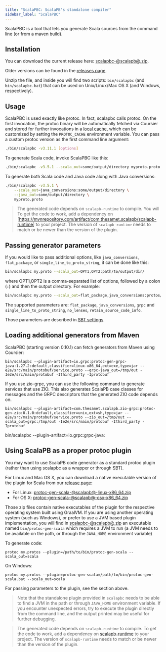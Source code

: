 ```yaml
---
title: "ScalaPBC: ScalaPB's standalone compiler"
sidebar_label: "ScalaPBC"
---
```


ScalaPBC is a tool that lets you generate Scala sources from the command line (or from a maven build).

## Installation

You can download the current release here: [scalapbc-@scalapb@.zip](https://github.com/scalapb/ScalaPB/releases/download/v@scalapb@/scalapbc-@scalapb@.zip).

Older versions can be found in the [releases page](https://github.com/scalapb/ScalaPB/releases).

Unzip the file, and inside you will find two scripts: `bin/scalapbc` (and
`bin/scalapbc.bat`) that can be used on Unix/Linux/Mac OS X (and Windows,
respectively).

## Usage

ScalaPBC is used exactly like protoc. In fact, scalapbc calls protoc.
On the first invocation, the protoc binary will be automatically
fetched via Coursier and stored for further invocations in a
[local cache](https://github.com/dirs-dev/directories-jvm#basedirectories),
which can be customized by setting the `PROTOC_CACHE` environment variable.
You can pass a custom protoc version as the first command line argument:

```bash
./bin/scalapbc -v3.11.1 [options]
```

To generate Scala code, invoke ScalaPBC like this:

```bash
./bin/scalapbc -v3.5.1 --scala_out=some/output/directory myproto.proto
```

To generate both Scala code and Java code along with Java conversions:

```bash
./bin/scalapbc -v3.5.1 \
    --scala_out=java_conversions:some/output/directory \
    --java_out=some/output/directory \
    myproto.proto
```

> The generated code depends on `scalapb-runtime` to compile. You will To get the code to work, add a dependency on [https://mvnrepository.com/artifact/com.thesamet.scalapb/scalapb-runtime] to your project. The version of `scalapb-runtime` needs to match or be newer than the version of the plugin.

## Passing generator parameters

If you would like to pass additional options, like `java_conversions`,
`flat_package`, or `single_line_to_proto_string`, it can be done like this:

```bash
bin/scalapbc my.proto --scala_out=OPT1,OPT2:path/to/output/dir/
```

where OPT1,OPT2 is a comma-separated list of options, followed by a colon
(`:`) and then the output directory. For example:

```bash
bin/scalapbc my.proto --scala_out=flat_package,java_conversions:protos/src/scala/main/
```

The supported parameters are: `flat_package`, `java_conversions`, `grpc` and `single_line_to_proto_string`, `no_lenses`, `retain_source_code_info`.

Those parameters are described in [SBT settings](sbt-settings.md#additional-options-to-the-generator)

## Loading additional generators from Maven

ScalaPBC (starting version 0.10.1) can fetch generators from Maven using
Coursier:

    bin/scalapbc --plugin-artifact=io.grpc:protoc-gen-grpc-java:1.27.2:default,classifier=linux-x86_64,ext=exe,type=jar -- e2e/src/main/protobuf/service.proto --grpc-java_out=/tmp/out -Ie2e/src/main/protobuf -Ithird_party -Iprotobuf

If you use zio-grpc, you can use the following command to generate services
that use ZIO. This also generates ScalaPB case classes for messages and the
GRPC descriptors that the generated ZIO code depends on.

    bin/scalapbc --plugin-artifact=com.thesamet.scalapb.zio-grpc:protoc-gen-zio:0.1.0:default,classifier=unix,ext=sh,type=jar -- e2e/src/main/protobuf/service.proto --zio_out=/tmp/out --scala_out=grpc:/tmp/out -Ie2e/src/main/protobuf -Ithird_party -Iprotobuf

bin/scalapbc --plugin-artifact=io.grpc:grpc-java:
## Using ScalaPB as a proper protoc plugin

You may want to use ScalaPB code generator as a standard protoc plugin (rather
than using scalapbc as a wrapper or through SBT).

For Linux and Mac OS X, you can download a native executable version of the plugin for Scala from our [release page](https://github.com/scalapb/ScalaPB/releases):

* For Linux: [protoc-gen-scala-@scalapb@-linux-x86_64.zip](https://github.com/scalapb/ScalaPB/releases/download/v@scalapb@/protoc-gen-scala-@scalapb@-linux-x86_64.zip)
* For OS X: [protoc-gen-scala-@scalapb@-osx-x86_64.zip](https://github.com/scalapb/ScalaPB/releases/download/v@scalapb@/protoc-gen-scala-@scalapb@-osx-x86_64.zip)

Those zip files contain native executables of the plugin for the respective operating system built using GraalVM. If you are using another operating system (such as Windows), or prefer to use a JVM based plugin implementation, you will find in [scalapbc-@scalapb@.zip](https://github.com/scalapb/ScalaPB/releases/download/v@scalapb@/scalapbc-@scalapb@.zip) an executable named `bin/protoc-gen-scala` which requires a JVM to run (a JVM needs to be available on the path, or through the `JAVA_HOME` environment variable)

To generate code:

    protoc my.protos --plugin=/path/to/bin/protoc-gen-scala --scala_out=scala

On Windows:

    protoc my.protos --plugin=protoc-gen-scala=/path/to/bin/protoc-gen-scala.bat --scala_out=scala

For passing parameters to the plugin, see the section above.

> Note that the standalone plugin provided in `scalapbc` needs to be able to find a JVM in the path or through `JAVA_HOME` environment variable. If you encounter unexpected errors, try to execute the plugin directly from the command line, and the output printed may be useful for further debugging.

> The generated code depends on `scalapb-runtime` to compile. To get the code to work, add a dependency on [scalapb-runtime](https://mvnrepository.com/artifact/com.thesamet.scalapb/scalapb-runtime) to your project. The version of `scalapb-runtime` needs to match or be newer than the version of the plugin.
